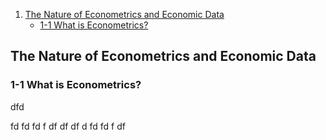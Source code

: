 
1. [The Nature of Econometrics and Economic Data](#The-Nature-of-Econometrics-and-Economic-Data)
   - [1-1 What is Econometrics?](#1-1-What-is-Econometrics?)

## The Nature of Econometrics and Economic Data

### 1-1 What is Econometrics?

dfd

fd
fd
fd
f
df
df
df
d
fd
fd
f
df
